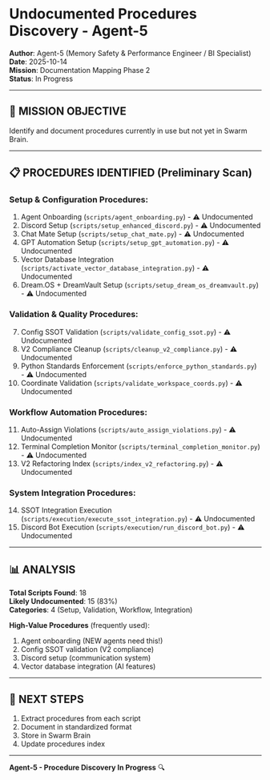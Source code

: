 # Undocumented Procedures Discovery - Agent-5

**Author**: Agent-5 (Memory Safety & Performance Engineer / BI Specialist)  
**Date**: 2025-10-14  
**Mission**: Documentation Mapping Phase 2  
**Status**: In Progress

---

## 🎯 MISSION OBJECTIVE

Identify and document procedures currently in use but not yet in Swarm Brain.

---

## 📋 PROCEDURES IDENTIFIED (Preliminary Scan)

### **Setup & Configuration Procedures**:
1. Agent Onboarding (`scripts/agent_onboarding.py`) - ⚠️ Undocumented
2. Discord Setup (`scripts/setup_enhanced_discord.py`) - ⚠️ Undocumented
3. Chat Mate Setup (`scripts/setup_chat_mate.py`) - ⚠️ Undocumented
4. GPT Automation Setup (`scripts/setup_gpt_automation.py`) - ⚠️ Undocumented
5. Vector Database Integration (`scripts/activate_vector_database_integration.py`) - ⚠️ Undocumented
6. Dream.OS + DreamVault Setup (`scripts/setup_dream_os_dreamvault.py`) - ⚠️ Undocumented

### **Validation & Quality Procedures**:
7. Config SSOT Validation (`scripts/validate_config_ssot.py`) - ⚠️ Undocumented
8. V2 Compliance Cleanup (`scripts/cleanup_v2_compliance.py`) - ⚠️ Undocumented
9. Python Standards Enforcement (`scripts/enforce_python_standards.py`) - ⚠️ Undocumented
10. Coordinate Validation (`scripts/validate_workspace_coords.py`) - ⚠️ Undocumented

### **Workflow Automation Procedures**:
11. Auto-Assign Violations (`scripts/auto_assign_violations.py`) - ⚠️ Undocumented
12. Terminal Completion Monitor (`scripts/terminal_completion_monitor.py`) - ⚠️ Undocumented
13. V2 Refactoring Index (`scripts/index_v2_refactoring.py`) - ⚠️ Undocumented

### **System Integration Procedures**:
14. SSOT Integration Execution (`scripts/execution/execute_ssot_integration.py`) - ⚠️ Undocumented
15. Discord Bot Execution (`scripts/execution/run_discord_bot.py`) - ⚠️ Undocumented

---

## 📊 ANALYSIS

**Total Scripts Found**: 18  
**Likely Undocumented**: 15 (83%)  
**Categories**: 4 (Setup, Validation, Workflow, Integration)

**High-Value Procedures** (frequently used):
1. Agent onboarding (NEW agents need this!)
2. Config SSOT validation (V2 compliance)
3. Discord setup (communication system)
4. Vector database integration (AI features)

---

## 🚀 NEXT STEPS

1. Extract procedures from each script
2. Document in standardized format
3. Store in Swarm Brain
4. Update procedures index

---

**Agent-5 - Procedure Discovery In Progress** 🔍

